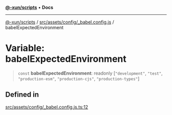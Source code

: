[**@-xun/scripts**](../../../../../README.md) • **Docs**

***

[@-xun/scripts](../../../../../README.md) / [src/assets/config/\_babel.config.js](../README.md) / babelExpectedEnvironment

# Variable: babelExpectedEnvironment

> `const` **babelExpectedEnvironment**: readonly [`"development"`, `"test"`, `"production-esm"`, `"production-cjs"`, `"production-types"`]

## Defined in

[src/assets/config/\_babel.config.js.ts:12](https://github.com/Xunnamius/xscripts/blob/57333eb95500d47b37fb5be30901f27ce55d7211/src/assets/config/_babel.config.js.ts#L12)
